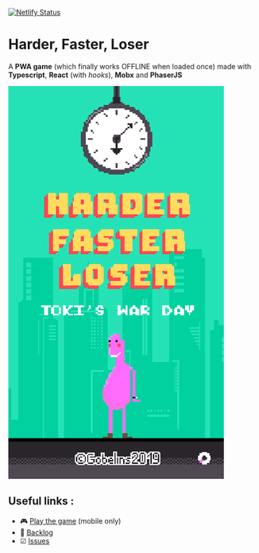 [![Netlify Status](https://api.netlify.com/api/v1/badges/b0cb21c4-399c-4c26-86f5-c28eb6773b84/deploy-status)](https://app.netlify.com/sites/harder-faster-loser/deploys)

# Harder, Faster, Loser

A **PWA game** (which finally works OFFLINE when loaded once) made with **Typescript**, **React** (with _hooks_), **Mobx** and **PhaserJS**

<p align="center">

![Splashscreen](.github/splashscreen.png?raw=true 'Splashscreen')

</p>

## Useful links :

- 🎮 [Play the game](https://harder-faster-loser.netlify.com) (mobile only)
- 📅 [Backlog](https://github.com/Liinkiing/harder-faster-loser/projects/1)
- ☑ [Issues](https://github.com/Liinkiing/harder-faster-loser/issues?q=is%3Aissue+is%3Aopen+sort%3Aupdated-desc)
